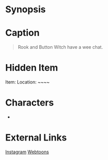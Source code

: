 # Synopsis


# Caption
> Rook and Button Witch have a wee chat.

# Hidden Item
Item: 
Location: ~~~~

# Characters
* 

# External Links
[Instagram]()
[Webtoons](https://www.webtoons.com/en/challenge/twistwood-tales/86-rook-and-button-witch/viewer?title_no=344740&episode_no=92)